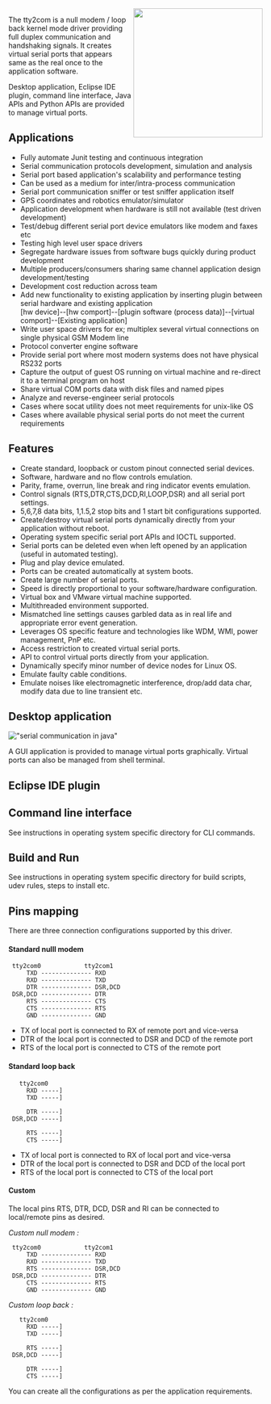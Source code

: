 <image align="right" width="256" heigth="265" src="https://github.com/RishiGupta12/SerialPundit/blob/master/images/tty2com.png">

The tty2com is a null modem / loop back kernel mode driver providing full duplex communication and handshaking signals. It creates virtual serial ports that appears same as the real once to the application software.

Desktop application, Eclipse IDE plugin, command line interface, Java APIs and Python APIs are provided to manage virtual ports.

## Applications
- Fully automate Junit testing and continuous integration
- Serial communication protocols development, simulation and analysis
- Serial port based application's scalability and performance testing
- Can be used as a medium for inter/intra-process communication
- Serial port communication sniffer or test sniffer application itself
- GPS coordinates and robotics emulator/simulator
- Application development when hardware is still not available (test driven development)
- Test/debug different serial port device emulators like modem and faxes etc
- Testing high level user space drivers
- Segregate hardware issues from software bugs quickly during product development
- Multiple producers/consumers sharing same channel application design development/testing
- Development cost reduction across team
- Add new functionality to existing application by inserting plugin between serial hardware and existing application   
  [hw device]--[hw comport]--[plugin software (process data)]--[virtual comport]--[Existing application]
- Write user space drivers for ex; multiplex several virtual connections on single physical GSM Modem line
- Protocol converter engine software
- Provide serial port where most modern systems does not have physical RS232 ports
- Capture the output of guest OS running on virtual machine and re-direct it to a terminal program on host
- Share virtual COM ports data with disk files and named pipes
- Analyze and reverse-engineer serial protocols
- Cases where socat utility does not meet requirements for unix-like OS
- Cases where available physical serial ports do not meet the current requirements

## Features
- Create standard, loopback or custom pinout connected serial devices.
- Software, hardware and no flow controls emulation.
- Parity, frame, overrun, line break and ring indicator events emulation.
- Control signals (RTS,DTR,CTS,DCD,RI,LOOP,DSR) and all serial port settings.
- 5,6,7,8 data bits, 1,1.5,2 stop bits and 1 start bit configurations supported.
- Create/destroy virtual serial ports dynamically directly from your application without reboot.
- Operating system specific serial port APIs and IOCTL supported.
- Serial ports can be deleted even when left opened by an application (useful in automated testing).
- Plug and play device emulated.
- Ports can be created automatically at system boots.
- Create large number of serial ports.
- Speed is directly proportional to your software/hardware configuration.
- Virtual box and VMware virtual machine supported.
- Multithreaded environment supported.
- Mismatched line settings causes garbled data as in real life and appropriate error event generation.
- Leverages OS specific feature and technologies like WDM, WMI, power management, PnP etc.
- Access restriction to created virtual serial ports.
- API to control virtual ports directly from your application.
- Dynamically specify minor number of device nodes for Linux OS.
- Emulate faulty cable conditions.
- Emulate noises like electromagnetic interference, drop/add data char, modify data due to line transient etc.

## Desktop application

!["serial communication in java"](/drivers/tty2comKm/application/tty2com1.png?raw=true "serial port null modem emulation")

A GUI application is provided to manage virtual ports graphically. Virtual ports can also be managed from shell terminal.

## Eclipse IDE plugin


## Command line interface
See instructions in operating system specific directory for CLI commands.

## Build and Run
See instructions in operating system specific directory for build scripts, udev rules, steps to install etc.

## Pins mapping

There are three connection configurations supported by this driver.

#### Standard nulll modem
```
 tty2com0            tty2com1
     TXD -------------- RXD
     RXD -------------- TXD
     DTR -------------- DSR,DCD
 DSR,DCD -------------- DTR
     RTS -------------- CTS
     CTS -------------- RTS
     GND -------------- GND
```
- TX of local port is connected to RX of remote port and vice-versa
- DTR of the local port is connected to DSR and DCD of the remote port
- RTS of the local port is connected to CTS of the remote port

#### Standard loop back
```
   tty2com0            
     RXD -----]
     TXD -----]
     
     DTR -----]
 DSR,DCD -----]
 
     RTS -----]
     CTS -----]
```
- TX of local port is connected to RX of local port and vice-versa
- DTR of the local port is connected to DSR and DCD of the local port
- RTS of the local port is connected to CTS of the local port

#### Custom

The local pins RTS, DTR, DCD, DSR and RI can be connected to local/remote pins as desired.

*Custom null modem :*   
```
 tty2com0            tty2com1
     TXD -------------- RXD
     RXD -------------- TXD
     RTS -------------- DSR,DCD
 DSR,DCD -------------- DTR
     CTS -------------- RTS
     GND -------------- GND
```

*Custom loop back :*   
```
   tty2com0            
     RXD -----]
     TXD -----]
     
     RTS -----]
 DSR,DCD -----]
 
     DTR -----]
     CTS -----]
```

You can create all the configurations as per the application requirements.
